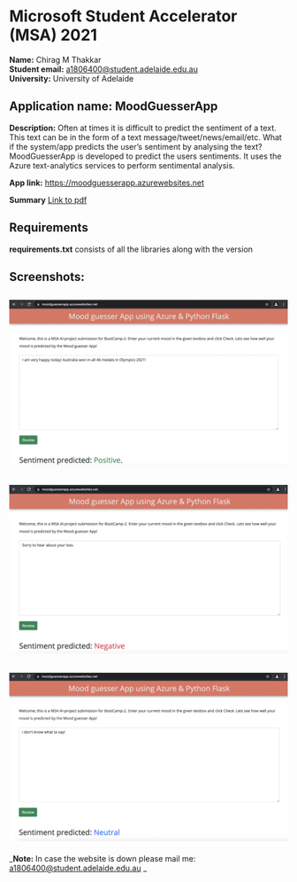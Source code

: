 # Microsoft Student Accelerator (MSA) 2021

**Name:** Chirag M Thakkar  
**Student email:** a1806400@student.adelaide.edu.au  
**University:** University of Adelaide 

## Application name: MoodGuesserApp

**Description:** Often at times it is difficult to predict the sentiment of a text. This text can be in the form of a text message/tweet/news/email/etc. What if the system/app predicts the user’s sentiment by analysing the text?  MoodGuesserApp is developed to predict the users sentiments. It uses the Azure text-analytics services to perform sentimental analysis.


**App link:** https://moodguesserapp.azurewebsites.net

**Summary**
[Link to pdf](https://github.com/chiragmthakkar/MSA/blob/main/MSA2021_ChiragThakkar_Summary.pdf)



## Requirements
**requirements.txt** consists of all the libraries along with the version

## Screenshots:

![alt text](https://github.com/chiragmthakkar/MSA/blob/main/screenshots/positive.png)
---
![alt text](https://github.com/chiragmthakkar/MSA/blob/main/screenshots/negative.png)
---
![alt text](https://github.com/chiragmthakkar/MSA/blob/main/screenshots/neutral.png)
---

_**Note:** In case the website is down please mail me: a1806400@student.adelaide.edu.au _




